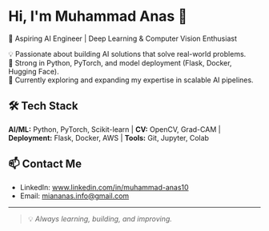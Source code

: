 # Hi, I'm Muhammad Anas 👋

🎯 Aspiring AI Engineer | Deep Learning & Computer Vision Enthusiast  

💡 Passionate about building AI solutions that solve real-world problems.  
🧠 Strong in Python, PyTorch, and model deployment (Flask, Docker, Hugging Face).  
📌 Currently exploring and expanding my expertise in scalable AI pipelines.  


## 🛠️ Tech Stack
**AI/ML:** Python, PyTorch, Scikit-learn
| **CV:** OpenCV, Grad-CAM
| **Deployment:** Flask, Docker, AWS 
| **Tools:** Git, Jupyter, Colab


## 📫 Contact Me
- LinkedIn: www.linkedin.com/in/muhammad-anas10
- Email: miananas.info@gmail.com

---
> 💡 *Always learning, building, and improving.*

<!--
**anasdev-10/anasdev-10** is a ✨ _special_ ✨ repository because its `README.md` (this file) appears on your GitHub profile.

Here are some ideas to get you started:

- 🔭 I’m currently working on ...
- 🌱 I’m currently learning ...
- 👯 I’m looking to collaborate on ...
- 🤔 I’m looking for help with ...
- 💬 Ask me about ...
- 📫 How to reach me: ...
- 😄 Pronouns: ...
- ⚡ Fun fact: ...
-->

